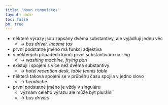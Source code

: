 ```yaml
---
title: "Noun compoistes"
layout: note
toc: false
pm: true
---
```

- některé výrazy jsou zapsány dvěma substantivy, ale vyjádřují jednu věc
    - -> _bus driver, income tax_
- první podstatné jméno má funkci adjektiva
- v některých případech končí první substantivum na _-ing_
    - -> _washing machine, frying pan_
- existují i spojení s více než dvěma substantivy
    - -> _hotel reception desk, table tennis table_
- některá taková spojení se v průběhu času spojila v jedno slovo
    - -> _headache_
- první podstatné jméno je vždy v singuláru
    - význam celého výrazu ale může být plurální
    - -> _bus drivers_